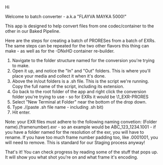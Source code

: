 Hi

Welcome to batch converter - a.k.a "FLAYVA MAYKA 5000!"

This app is designed to help convert files from one codec/container to the other in our Baked Pipeline.

Here are the steps for creating a batch of PRORESes from a batch of EXRs. The same steps can be repeated for the two other flavors this thing can make - as well as for the -DNxHD container re-builder.

1. Navigate to the folder structure named for the conversion you're trying to make.
2. Open it up, and notice the "In" and "Out" folders. This is where you'll place your media and collect it when it's done.
3. Above the in/out folders is a .sh file. This is the script we're running. Copy the full name of the script, including its extension.
4. Go back to the root folder of the app and right click the conversion folder you're trying to use - so for EXRs it would be \1_EXR-PRORES
5. Select "New Terminal at Folder" near the bottom of the drop down.
6. Type ./(paste .sh file name - including .sh bit)
7. Hit enter.

Note: your EXR files must adhere to the following naming convetion: (Folder name).(framenumber).exr - so an example would be ABC_123_1234.1001 - if you have a folder named for the resolution of the exr, you will have to rename. If you have too much frame number padding too, like .0001001, you will need to remove. This is standard for our Staging process anyway!

That's it! You can check progress by reading some of the stuff that pops up. It will show you what shot you're on and what frame it's encoding.
